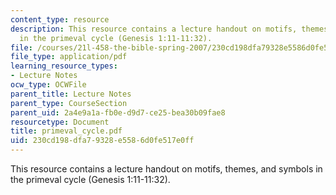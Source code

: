 ```yaml
---
content_type: resource
description: This resource contains a lecture handout on motifs, themes, and symbols
  in the primeval cycle (Genesis 1:11-11:32).
file: /courses/21l-458-the-bible-spring-2007/230cd198dfa79328e5586d0fe517e0ff_primeval_cycle.pdf
file_type: application/pdf
learning_resource_types:
- Lecture Notes
ocw_type: OCWFile
parent_title: Lecture Notes
parent_type: CourseSection
parent_uid: 2a4e9a1a-fb0e-d9d7-ce25-bea30b09fae8
resourcetype: Document
title: primeval_cycle.pdf
uid: 230cd198-dfa7-9328-e558-6d0fe517e0ff
---
```

This resource contains a lecture handout on motifs, themes, and symbols in the primeval cycle (Genesis 1:11-11:32).

